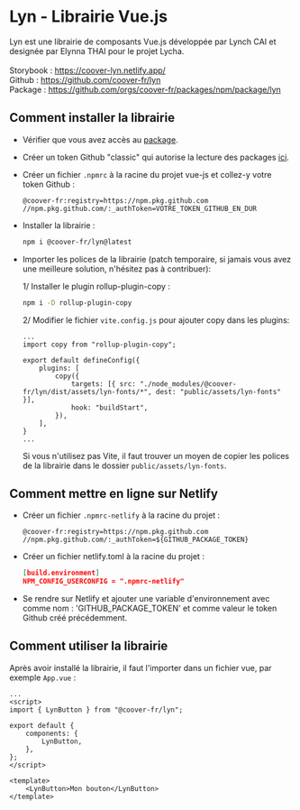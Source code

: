 # Lyn - Librairie Vue.js

Lyn est une librairie de composants Vue.js développée par Lynch CAI et designée par Elynna THAI pour le projet Lycha.<br><br>
Storybook : https://coover-lyn.netlify.app/ <br>
Github : https://github.com/coover-fr/lyn<br>
Package : https://github.com/orgs/coover-fr/packages/npm/package/lyn

## Comment installer la librairie

-   Vérifier que vous avez accès au [package](https://github.com/orgs/coover-fr/packages/npm/package/lyn).

-   Créer un token Github "classic" qui autorise la lecture des packages [ici](https://github.com/settings/tokens).

-   Créer un fichier `.npmrc` à la racine du projet vue-js et collez-y votre token Github :

    ```
    @coover-fr:registry=https://npm.pkg.github.com
    //npm.pkg.github.com/:_authToken=VOTRE_TOKEN_GITHUB_EN_DUR
    ```

-   Installer la librairie :

    ```bash
    npm i @coover-fr/lyn@latest
    ```

-   Importer les polices de la librairie (patch temporaire, si jamais vous avez une meilleure solution, n'hésitez pas à contribuer):

    1/ Installer le plugin rollup-plugin-copy :

    ```bash
    npm i -D rollup-plugin-copy
    ```

    2/ Modifier le fichier `vite.config.js` pour ajouter copy dans les plugins:

    ```
    ...
    import copy from "rollup-plugin-copy";

    export default defineConfig({
        plugins: [
            copy({
                targets: [{ src: "./node_modules/@coover-fr/lyn/dist/assets/lyn-fonts/*", dest: "public/assets/lyn-fonts" }],
                hook: "buildStart",
            }),
        ],
    }
    ...
    ```

    Si vous n'utilisez pas Vite, il faut trouver un moyen de copier les polices de la librairie dans le dossier `public/assets/lyn-fonts`.

## Comment mettre en ligne sur Netlify

-   Créer un fichier `.npmrc-netlify` à la racine du projet :

    ```
    @coover-fr:registry=https://npm.pkg.github.com
    //npm.pkg.github.com/:_authToken=${GITHUB_PACKAGE_TOKEN}
    ```

-   Créer un fichier netlify.toml à la racine du projet :

    ```json
    [build.environment]
    NPM_CONFIG_USERCONFIG = ".npmrc-netlify"
    ```

-   Se rendre sur Netlify et ajouter une variable d'environnement avec comme nom : 'GITHUB_PACKAGE_TOKEN' et comme valeur le token Github créé précédemment.

## Comment utiliser la librairie

Après avoir installé la librairie, il faut l'importer dans un fichier vue, par exemple `App.vue` :

```vue
...
<script>
import { LynButton } from "@coover-fr/lyn";

export default {
    components: {
        LynButton,
    },
};
</script>

<template>
    <LynButton>Mon bouton</LynButton>
</template>
```

